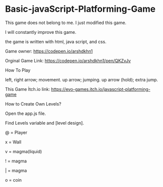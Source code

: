 # Basic-javaScript-Platforming-Game

This game does not belong to me. I just modified this game.

I will constantly improve this game.

the game is written with html, java script, and css.

Game owner: https://codepen.io/arshdkhn1

Orginal Game Link: https://codepen.io/arshdkhn1/pen/QKZvJv

How To Play

left, right arrow; movement.
up arrow; jumping.
up arrow (hold); extra jump.

This Game İtch.io link: https://evo-games.itch.io/javascript-platforming-game


How to Create Own Levels?

Open the app.js file.

Find Levels variable and [level design].


@ = Player

x = Wall

v = magma(liquid)

! = magma

| = magma

o = coin

